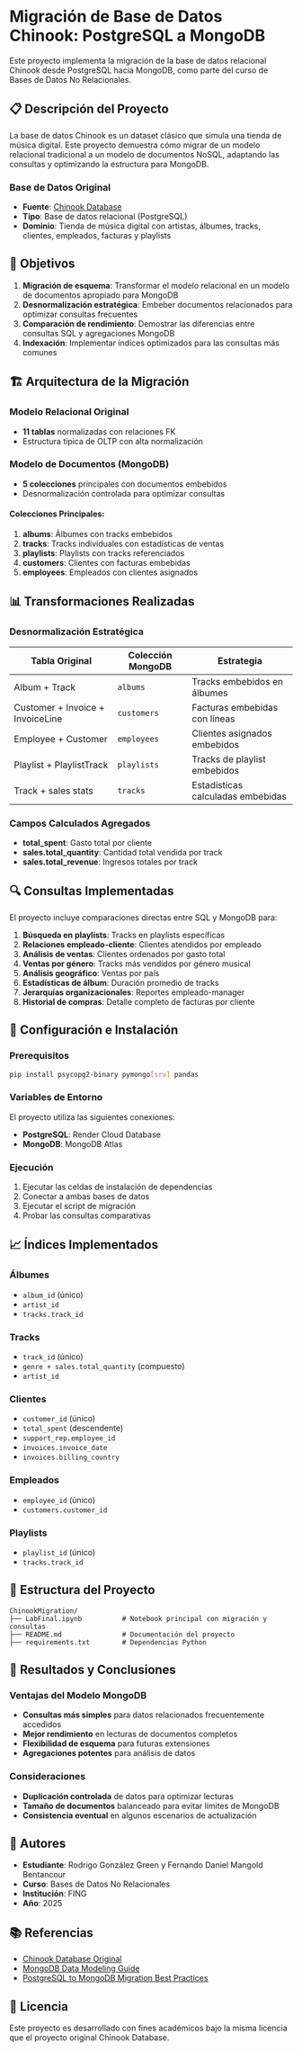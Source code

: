 # Migración de Base de Datos Chinook: PostgreSQL a MongoDB

Este proyecto implementa la migración de la base de datos relacional Chinook desde PostgreSQL hacia MongoDB, como parte del curso de Bases de Datos No Relacionales.

## 📋 Descripción del Proyecto

La base de datos Chinook es un dataset clásico que simula una tienda de música digital. Este proyecto demuestra cómo migrar de un modelo relacional tradicional a un modelo de documentos NoSQL, adaptando las consultas y optimizando la estructura para MongoDB.

### Base de Datos Original
- **Fuente**: [Chinook Database](https://github.com/lerocha/chinook-database)
- **Tipo**: Base de datos relacional (PostgreSQL)
- **Dominio**: Tienda de música digital con artistas, álbumes, tracks, clientes, empleados, facturas y playlists

## 🎯 Objetivos

1. **Migración de esquema**: Transformar el modelo relacional en un modelo de documentos apropiado para MongoDB
2. **Desnormalización estratégica**: Embeber documentos relacionados para optimizar consultas frecuentes
3. **Comparación de rendimiento**: Demostrar las diferencias entre consultas SQL y agregaciones MongoDB
4. **Indexación**: Implementar índices optimizados para las consultas más comunes

## 🏗️ Arquitectura de la Migración

### Modelo Relacional Original
- **11 tablas** normalizadas con relaciones FK
- Estructura típica de OLTP con alta normalización

### Modelo de Documentos (MongoDB)
- **5 colecciones** principales con documentos embebidos
- Desnormalización controlada para optimizar consultas

#### Colecciones Principales:

1. **albums**: Álbumes con tracks embebidos
2. **tracks**: Tracks individuales con estadísticas de ventas
3. **playlists**: Playlists con tracks referenciados
4. **customers**: Clientes con facturas embebidas
5. **employees**: Empleados con clientes asignados

## 📊 Transformaciones Realizadas

### Desnormalización Estratégica

| Tabla Original | Colección MongoDB | Estrategia |
|----------------|-------------------|------------|
| Album + Track | `albums` | Tracks embebidos en álbumes |
| Customer + Invoice + InvoiceLine | `customers` | Facturas embebidas con líneas |
| Employee + Customer | `employees` | Clientes asignados embebidos |
| Playlist + PlaylistTrack | `playlists` | Tracks de playlist embebidos |
| Track + sales stats | `tracks` | Estadísticas calculadas embebidas |

### Campos Calculados Agregados
- **total_spent**: Gasto total por cliente
- **sales.total_quantity**: Cantidad total vendida por track
- **sales.total_revenue**: Ingresos totales por track

## 🔍 Consultas Implementadas

El proyecto incluye comparaciones directas entre SQL y MongoDB para:

1. **Búsqueda en playlists**: Tracks en playlists específicas
2. **Relaciones empleado-cliente**: Clientes atendidos por empleado
3. **Análisis de ventas**: Clientes ordenados por gasto total
4. **Ventas por género**: Tracks más vendidos por género musical
5. **Análisis geográfico**: Ventas por país
6. **Estadísticas de álbum**: Duración promedio de tracks
7. **Jerarquías organizacionales**: Reportes empleado-manager
8. **Historial de compras**: Detalle completo de facturas por cliente

## 🚀 Configuración e Instalación

### Prerequisitos
```bash
pip install psycopg2-binary pymongo[srv] pandas
```

### Variables de Entorno
El proyecto utiliza las siguientes conexiones:
- **PostgreSQL**: Render Cloud Database
- **MongoDB**: MongoDB Atlas

### Ejecución
1. Ejecutar las celdas de instalación de dependencias
2. Conectar a ambas bases de datos
3. Ejecutar el script de migración
4. Probar las consultas comparativas

## 📈 Índices Implementados

### Álbumes
- `album_id` (único)
- `artist_id`
- `tracks.track_id`

### Tracks
- `track_id` (único)
- `genre + sales.total_quantity` (compuesto)
- `artist_id`

### Clientes
- `customer_id` (único)
- `total_spent` (descendente)
- `support_rep.employee_id`
- `invoices.invoice_date`
- `invoices.billing_country`

### Empleados
- `employee_id` (único)
- `customers.customer_id`

### Playlists
- `playlist_id` (único)
- `tracks.track_id`

## 🔧 Estructura del Proyecto

```
ChinookMigration/
├── LabFinal.ipynb          # Notebook principal con migración y consultas
├── README.md               # Documentación del proyecto
├── requirements.txt        # Dependencias Python
```

## 📝 Resultados y Conclusiones

### Ventajas del Modelo MongoDB
- **Consultas más simples** para datos relacionados frecuentemente accedidos
- **Mejor rendimiento** en lecturas de documentos completos
- **Flexibilidad de esquema** para futuras extensiones
- **Agregaciones potentes** para análisis de datos

### Consideraciones
- **Duplicación controlada** de datos para optimizar lecturas
- **Tamaño de documentos** balanceado para evitar límites de MongoDB
- **Consistencia eventual** en algunos escenarios de actualización

## 👥 Autores

- **Estudiante**: Rodrigo González Green y Fernando Daniel Mangold Bentancour
- **Curso**: Bases de Datos No Relacionales
- **Institución**: FING
- **Año**: 2025

## 📚 Referencias

- [Chinook Database Original](https://github.com/lerocha/chinook-database)
- [MongoDB Data Modeling Guide](https://docs.mongodb.com/manual/core/data-modeling-introduction/)
- [PostgreSQL to MongoDB Migration Best Practices](https://docs.mongodb.com/guides/server/migration/)

## 📄 Licencia

Este proyecto es desarrollado con fines académicos bajo la misma licencia que el proyecto original Chinook Database.
